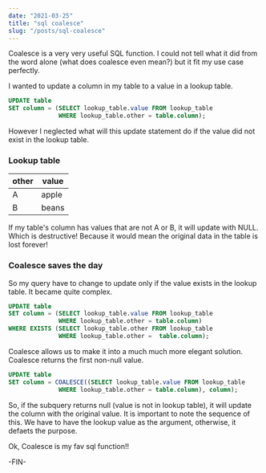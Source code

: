 ```yaml
---
date: "2021-03-25"
title: "sql coalesce"
slug: "/posts/sql-coalesce"
---
```


Coalesce is a very very useful SQL function. I could not tell what it did from the word alone (what does coalesce even mean?) but it fit my use case perfectly.

I wanted to update a column in my table to a value in a lookup table.
```sql
UPDATE table
SET column = (SELECT lookup_table.value FROM lookup_table
              WHERE lookup_table.other = table.column);
```

However I neglected what will this update statement do if the value did not exist in the lookup table. 

### Lookup table
| other | value |
|---|---|
| A | apple|
| B | beans|

If my table's column has values that are not A or B, it will update with NULL. Which is destructive! Because it would mean the original data in the table is lost forever!

### Coalesce saves the day
So my query have to change to update only if the value exists in the lookup table. It became quite complex.

```sql
UPDATE table
SET column = (SELECT lookup_table.value FROM lookup_table
              WHERE lookup_table.other = table.column)
WHERE EXISTS (SELECT lookup_table.other FROM lookup_table
              WHERE lookup_table.other =  table.column);
```

Coalesce allows us to make it into a much much more elegant solution. Coalesce returns the first non-null value.

```sql
UPDATE table
SET column = COALESCE((SELECT lookup_table.value FROM lookup_table
              WHERE lookup_table.other = table.column), column);
```

So, if the subquery returns null (value is not in lookup table), it will update the column with the original value. It is important to note the sequence of this. We have to have the lookup value as the argument, otherwise, it defaets the purpose.

Ok, Coalesce is my fav sql function!!

-FIN-



